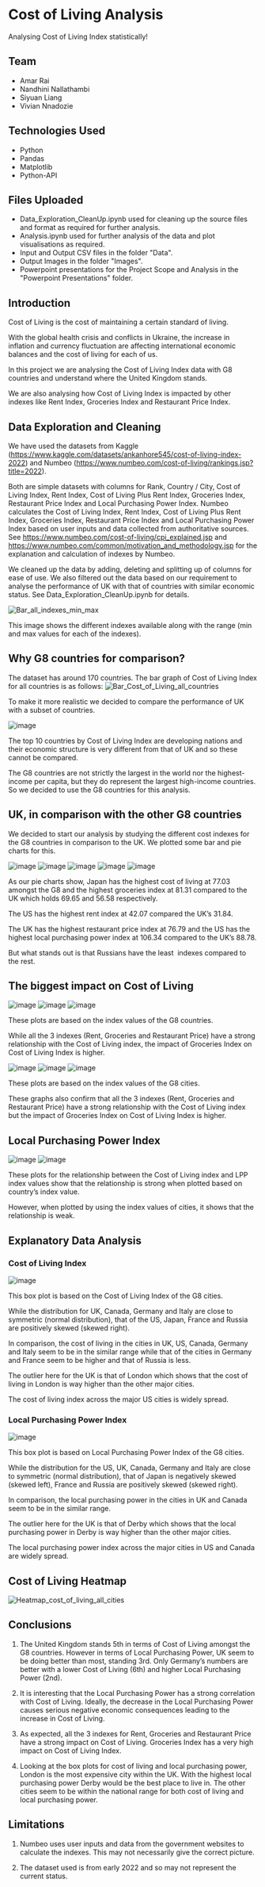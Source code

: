 # Cost of Living Analysis
Analysing Cost of Living Index statistically!

## Team
-   Amar Rai
-   Nandhini Nallathambi
-   Siyuan Liang
-   Vivian Nnadozie

## Technologies Used
-   Python
-   Pandas
-   Matplotlib
-   Python-API

## Files Uploaded
-   Data_Exploration_CleanUp.ipynb used for cleaning up the source files and format as required for further analysis.
-   Analysis.ipynb used for further analysis of the data and plot visualisations as required.
-   Input and Output CSV files in the folder "Data".
-   Output Images in the folder "Images".
-   Powerpoint presentations for the Project Scope and Analysis in the "Powerpoint Presentations" folder.

## Introduction
Cost of Living is the cost of maintaining a certain standard of living. 

With the global health crisis and conflicts in Ukraine, the increase in inflation and currency fluctuation are affecting international economic balances and the cost of living for each of us.

In this project we are analysing the Cost of Living Index data with G8 countries and understand where the United Kingdom stands.

We are also analysing how Cost of Living Index is impacted by other indexes like Rent Index, Groceries Index and Restaurant Price Index.

## Data Exploration and Cleaning
We have used the datasets from Kaggle (https://www.kaggle.com/datasets/ankanhore545/cost-of-living-index-2022) and Numbeo (https://www.numbeo.com/cost-of-living/rankings.jsp?title=2022).

Both are simple datasets with columns for Rank, Country / City, Cost of Living Index, Rent Index, Cost of Living Plus Rent Index, Groceries Index, Restaurant Price Index and Local Purchasing Power Index. Numbeo calculates the Cost of Living Index, Rent Index, Cost of Living Plus Rent Index, Groceries Index, Restaurant Price Index and Local Purchasing Power Index based on user inputs and data collected from authoritative sources. See https://www.numbeo.com/cost-of-living/cpi_explained.jsp and https://www.numbeo.com/common/motivation_and_methodology.jsp for the explanation and calculation of indexes by Numbeo.

We cleaned up the data by adding, deleting and splitting up of columns for ease of use. We also filtered out the data based on our requirement to analyse the performance of UK with that of countries with similar economic status. See Data_Exploration_CleanUp.ipynb for details.

![Bar_all_indexes_min_max](https://user-images.githubusercontent.com/111614210/196624808-1c0dfce5-baa2-46d7-8bc0-ddd2902df5a3.png)

This image shows the different indexes available along with the range (min and max values for each of the indexes).

## Why G8 countries for comparison?
The dataset has around 170 countries. The bar graph of Cost of Living Index for all countries is as follows:
![Bar_Cost_of_Living_all_countries](https://user-images.githubusercontent.com/111614210/196630707-9e1711e6-fbf4-4f2a-9ba5-f192137c5322.png)

To make it more realistic we decided to compare the performance of UK with a subset of countries.

![image](https://user-images.githubusercontent.com/111614210/196631418-3f09f1e3-19ff-450f-8394-d391ca58c1ee.png)

The top 10 countries by Cost of Living Index are developing nations and their economic structure is very different from that of UK and so these cannot be compared.

The G8 countries are not strictly the largest in the world nor the highest-income per capita, but they do represent the largest high-income countries. So we decided to use the G8 countries for this analysis.

## UK, in comparison with the other G8 countries
We decided to start our analysis by studying the different cost indexes for the G8 countries in comparison to the UK. We plotted some bar and pie charts for this.

![image](https://user-images.githubusercontent.com/111614210/196809359-323213ea-dbea-4ca7-91a3-1df3ed849ca6.png)
![image](https://user-images.githubusercontent.com/111614210/196809447-468e88da-b81b-476d-b8de-d64e4b830be4.png)
![image](https://user-images.githubusercontent.com/111614210/196809606-5ca1e5a7-c841-43ae-a297-37f4f5c782dd.png)
![image](https://user-images.githubusercontent.com/111614210/196809671-af07c706-6b3e-4530-ae97-868717f73bd7.png)
![image](https://user-images.githubusercontent.com/111614210/196809749-801021b6-0a4d-4caa-a3bb-7e1af4d37cfc.png)

As our pie charts show, Japan has the highest cost of living at 77.03 amongst the G8 and the highest groceries index at 81.31 compared to the UK which holds 69.65 and 56.58 respectively.

The US has the highest rent index at 42.07 compared the UK’s 31.84. 

The UK has the highest restaurant price index at 76.79 and the US has the highest local purchasing power index at 106.34 compared to the UK’s 88.78.

But what stands out is that Russians have the least  indexes compared to the rest.

## The biggest impact on Cost of Living
![image](https://user-images.githubusercontent.com/111614210/196807114-dc412430-8db6-427b-974f-936ddb44c207.png)
![image](https://user-images.githubusercontent.com/111614210/196807308-a1221ed1-ea70-4635-b923-2acbaf446f84.png)
![image](https://user-images.githubusercontent.com/111614210/196807809-df1c8ae5-48d6-4954-8a68-bf700b596ba1.png)

These plots are based on the index values of the G8 countries.

While all the 3 indexes (Rent, Groceries and Restaurant Price) have a strong relationship with the Cost of Living index, the impact of Groceries Index on Cost of Living Index is higher.

![image](https://user-images.githubusercontent.com/111614210/196807942-c163bd1f-e618-4791-8208-60b679493330.png)
![image](https://user-images.githubusercontent.com/111614210/196808107-850f339c-e5da-4b5c-bd24-37565b455cb4.png)
![image](https://user-images.githubusercontent.com/111614210/196808156-d108b700-99ac-43dd-99ee-c59b19e7bed0.png)

These plots are based on the index values of the G8 cities.

These graphs also confirm that all the 3 indexes (Rent, Groceries and Restaurant Price) have a strong relationship with the Cost of Living index but the impact of Groceries Index on Cost of Living Index is higher.

## Local Purchasing Power Index
![image](https://user-images.githubusercontent.com/111614210/196808576-ac91bc0b-923c-4b93-ba51-ee07391eb277.png)
![image](https://user-images.githubusercontent.com/111614210/196808694-66002c43-0935-451c-85ed-993a7c54ebb1.png)

These plots for the relationship between the Cost of Living index and LPP index values show that the relationship is strong when plotted based on country’s index value.

However, when plotted by using the index values of cities, it shows that the relationship is weak.

## Explanatory Data Analysis
### Cost of Living Index
![image](https://user-images.githubusercontent.com/111614210/196802845-ce3ff554-e7e1-49f0-9895-3e6c962760e5.png)

This box plot is based on the Cost of Living Index of the G8 cities.

While the distribution for UK, Canada, Germany and Italy are close to symmetric (normal distribution), that of the US, Japan, France and Russia are positively skewed (skewed right).

In comparison, the cost of living in the cities in UK, US, Canada, Germany and Italy seem to be in the similar range while that of the cities in Germany and France seem to be higher and that of Russia is less.

The outlier here for the UK is that of London which shows that the cost of living in London is way higher than the other major cities.

The cost of living index across the major US cities is widely spread.

### Local Purchasing Power Index
![image](https://user-images.githubusercontent.com/111614210/196801618-928cc990-a742-479f-8e0a-56e9bfba5486.png)

This box plot is based on Local Purchasing Power Index of the G8 cities.

While the distribution for the US, UK, Canada, Germany and Italy are close to symmetric (normal distribution), that of Japan is negatively skewed (skewed left), France and Russia are positively skewed (skewed right).

In comparison, the local purchasing power in the cities in UK and Canada seem to be in the similar range.

The outlier here for the UK is that of Derby which shows that the local purchasing power in Derby is way higher than the other major cities.

The local purchasing power index across the major cities in US and Canada are widely spread.

## Cost of Living Heatmap

![Heatmap_cost_of_living_all_cities](https://user-images.githubusercontent.com/111614210/196636197-91c5c33f-9e43-4676-bccd-380dac249601.png)

## Conclusions

1) The United Kingdom stands 5th in terms of Cost of Living amongst the G8 countries. However in terms of Local Purchasing Power, UK seem to be doing better than most, standing 3rd. Only Germany’s numbers are better with a lower Cost of Living (6th) and higher Local Purchasing Power (2nd).

2) It is interesting that the Local Purchasing Power has a strong correlation with Cost of Living. Ideally, the decrease in the Local Purchasing Power causes serious negative economic consequences leading to the increase in Cost of Living.

3) As expected, all the 3 indexes for Rent, Groceries and Restaurant Price have a strong impact on Cost of Living. Groceries Index has a very high impact on Cost of Living Index.

4) Looking at the box plots for cost of living and local purchasing power, London is the most expensive city within the UK. With the highest local purchasing power Derby would be the best place to live in. The other cities seem to be within the national range for both cost of living and local purchasing power.

## Limitations

1) Numbeo uses user inputs and data from the government websites to calculate the indexes. This may not necessarily give the correct picture.

2) The dataset used is from early 2022 and so may not represent the current status.

